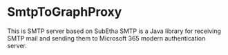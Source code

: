 # SmtpToGraphProxy
This is SMTP server based on SubEtha SMTP is a Java library for receiving SMTP mail and sending them to Microsoft 365 modern authentication server.
